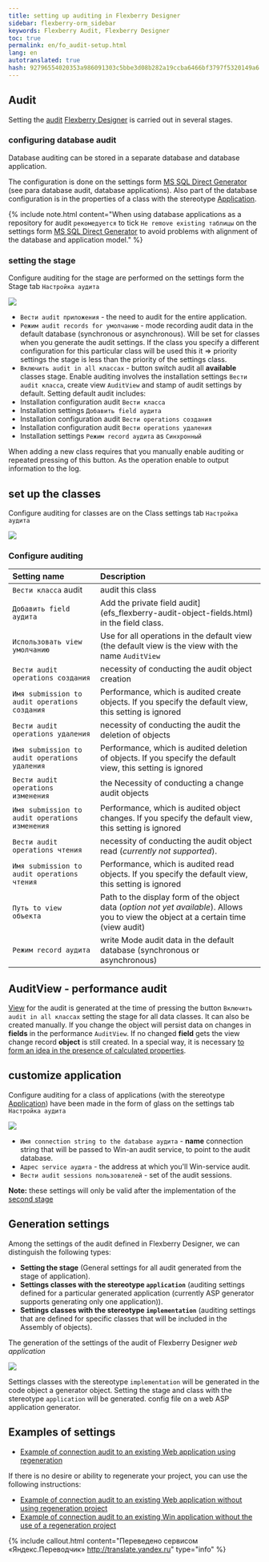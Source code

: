 ```yaml
--- 
title: setting up auditing in Flexberry Designer 
sidebar: flexberry-orm_sidebar 
keywords: Flexberry Audit, Flexberry Designer 
toc: true 
permalink: en/fo_audit-setup.html 
lang: en 
autotranslated: true 
hash: 92796554020353a986091303c5bbe3d08b282a19ccba6466bf3797f5320149a6 
--- 
```


## Audit 
Setting the [audit](fa_audit-web.html) [Flexberry Designer](fd_flexberry-designer.html) is carried out in several stages. 

### configuring database audit 
Database auditing can be stored in a separate database and database application. 

The configuration is done on the settings form [MS SQL Direct Generator](fd_configure-ms-sql-generator.html) (see para database audit, database applications). Also part of the database configuration is in the properties of a class with the stereotype [Application](fd_application.html). 

{% include note.html content="When using database applications as a repository for audit `рекомедуется` to tick `Не remove existing таблицы` on the settings form [MS SQL Direct Generator](fd_configure-ms-sql-generator.html) to avoid problems with alignment of the database and application model." %} 

### setting the stage 

Configure auditing for the stage are performed on the settings form the Stage tab `Настройка аудита` 

![](/images/pages/products/flexberry-orm/audit/audit-settings-stady.png) 

* `Вести audit приложения` - the need to audit for the entire application. 
* `Режим audit records for умолчанию` - mode recording audit data in the default database (synchronous or asynchronous). Will be set for classes when you generate the audit settings. If the class you specify a different configuration for this particular class will be used this it => priority settings the stage is less than the priority of the settings class. 
* `Включить audit in all классах` - button switch audit all **available** classes stage. Enable auditing involves the installation settings `Вести audit класса`, create view `AuditView` and stamp of audit settings by default. 
Setting default audit includes: 
* Installation configuration audit `Вести класса` 
* Installation settings `Добавить field аудита` 
* Installation configuration audit `Вести operations создания` 
* Installation configuration audit `Вести operations удаления` 
* Installation settings `Режим record аудита` as `Синхронный` 

When adding a new class requires that you manually enable auditing or repeated pressing of this button. 
As the operation enable to output information to the log. 

## set up the classes 

Configure auditing for classes are on the Class settings tab `Настройка аудита` 

![](/images/pages/products/flexberry-orm/audit/audit-settings-class.png) 

### Configure auditing 

Setting name | Description 
:-----------------------------|:--------------------------------------------------- 
`Вести класса` audit | audit this class 
`Добавить field аудита` | Add the private field audit](efs_flexberry-audit-object-fields.html) in the field class. 
`Использовать view умолчанию` | Use for all operations in the default view (the default view is the view with the name `AuditView` 
`Вести audit operations создания` | necessity of conducting the audit object creation 
`Имя submission to audit operations создания` | Performance, which is audited create objects. If you specify the default view, this setting is ignored 
`Вести audit operations удаления` | necessity of conducting the audit the deletion of objects 
`Имя submission to audit operations удаления` | Performance, which is audited deletion of objects. If you specify the default view, this setting is ignored 
`Вести audit operations изменения` | the Necessity of conducting a change audit objects 
`Имя submission to audit operations изменения` | Performance, which is audited object changes. If you specify the default view, this setting is ignored 
`Вести audit operations чтения` | necessity of conducting the audit object read (*currently not supported*). 
`Имя submission to audit operations чтения` | Performance, which is audited read objects. If you specify the default view, this setting is ignored 
`Путь to view объекта` | Path to the display form of the object data (*option not yet available*). Allows you to view the object at a certain time (view audit) 
`Режим record аудита` | write Mode audit data in the default database (synchronous or asynchronous) 

## AuditView - performance audit 
[View](fd_view-definition.html) for the audit is generated at the time of pressing the button `Включить audit in all классах` setting the stage for all data classes. It can also be created manually. 
If you change the object will persist data on changes in **fields** in the performance `AuditView`. 
If no changed **field** gets the view change record **object** is still created. 
In a special way, it is necessary [to form an idea in the presence of calculated properties](efs_not-stored-properties-and-audit.html). 

## customize application 

Configure auditing for a class of applications (with the stereotype [Application](fd_application.html)) have been made in the form of glass on the settings tab `Настройка аудита` 

![](/images/pages/products/flexberry-orm/audit/audit-app-settings.png) 

* `Имя connection string to the database аудита` - **name** connection string that will be passed to Win-an audit service, to point to the audit database. 
* `Адрес service аудита` - the address at which you'll Win-service audit. 
* `Вести audit sessions пользователей` - set of the audit sessions. 

**Note:** these settings will only be valid after the implementation of the [second stage](devprocess_audit-stages.html) 

## Generation settings 

Among the settings of the audit defined in Flexberry Designer, we can distinguish the following types: 
* **Setting the stage** (General settings for all audit generated from the stage of application). 
* **Settings classes with the stereotype `application`** (auditing settings defined for a particular generated application (currently ASP generator supports generating only one application)). 
* **Settings classes with the stereotype `implementation`** (auditing settings that are defined for specific classes that will be included in the Assembly of objects). 

The generation of the settings of the audit of Flexberry Designer *web application* 

![](/images/pages/products/flexberry-orm/audit/audit-setting-generate.png) 

Settings classes with the stereotype `implementation` will be generated in the code object a generator object. 
Setting the stage and class with the stereotype `application` will be generated. config file on a web ASP application generator. 

## Examples of settings 

* [Example of connection audit to an existing Web application using regeneration](fa_audit-web-example.html) 

If there is no desire or ability to regenerate your project, you can use the following instructions: 
* [Example of connection audit to an existing Web application without using regeneration project](fa_audit-web-example-manual.html) 
* [Example of connection audit to an existing Win application without the use of a regeneration project](efs_audit-win-example-manual.html) 



{% include callout.html content="Переведено сервисом «Яндекс.Переводчик» <http://translate.yandex.ru>" type="info" %}